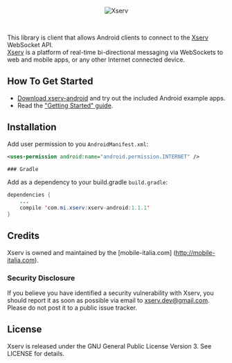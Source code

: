 <p align="center" >
  <img src="http://mobile-italia.com/xserv/assets/images/logo-big.png?t=3" alt="Xserv" title="Xserv">
</p>

<br>

This library is client that allows Android clients to connect to the [Xserv](http://mobile-italia.com/xserv/) WebSocket API.<br>
[Xserv](http://mobile-italia.com/xserv/) is a platform of real-time bi-directional messaging via WebSockets to web and mobile apps, or any other Internet connected device.

## How To Get Started

- [Download xserv-android](https://github.com/xserv/xserv-android/archive/master.zip) and try out the included Android example apps.
- Read the ["Getting Started" guide](http://mobile-italia.com/xserv/docs#).

## Installation

Add user permission to you `AndroidManifest.xml`:

```xml
<uses-permission android:name="android.permission.INTERNET" />

### Gradle

```

Add as a dependency to your build.gradle `build.gradle`:

```java
dependencies {
    ...
    compile 'com.mi.xserv:xserv-android:1.1.1'
}
```

## Credits

Xserv is owned and maintained by the [mobile-italia.com] (http://mobile-italia.com).


### Security Disclosure

If you believe you have identified a security vulnerability with Xserv, you should report it as soon as possible via email to xserv.dev@gmail.com. Please do not post it to a public issue tracker.

## License

Xserv is released under the GNU General Public License Version 3. See LICENSE for details.
